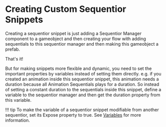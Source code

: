 # Creating Custom Sequentior Snippets

Creating a sequentior snippet is just adding a Sequentior Manager component to a gameobject and then creating your flow with adding sequentials to this sequentior manager and then making this gameobject a prefab.

That's it!

But for making snippets more flexible and dynamic, you need to set the important properties by variables instead of setting them directly. e.g. if you created an animation inside this sequentior snippet, this animation needs a duration because all Animation Sequentials plays for a duration. So instead of setting a constant duration to the sequentials inside this snippet, define a variable to the sequentior manager and then get the duration property from this variable. 

!!! tip
    To make the variable of a sequentior snippet modifiable from another sequentior, set its Expose property to true. See [Variables](../variables/index.md) for more information.